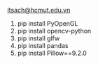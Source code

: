 ltsach@hcmut.edu.vn

1. pip install PyOpenGL
2. pip install opencv-python
3. pip install glfw
4. pip install pandas
5. pip install Pillow==9.2.0